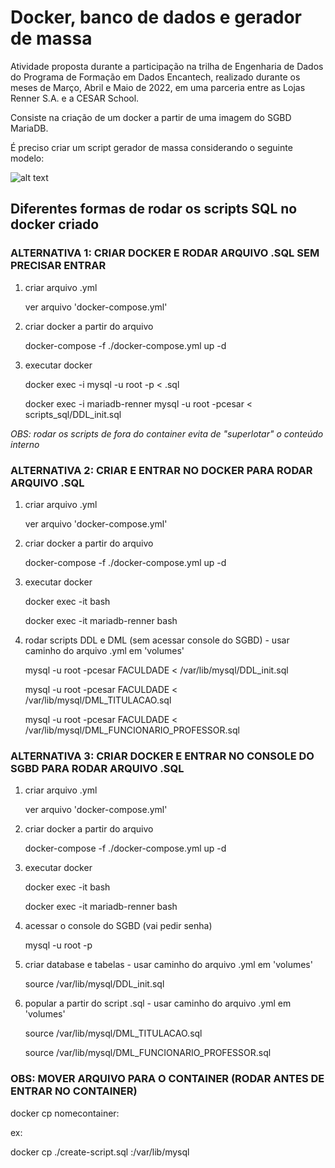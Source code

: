 # Docker, banco de dados e gerador de massa

Atividade proposta durante a participação na trilha de Engenharia de Dados do Programa de Formação em Dados Encantech, realizado durante os meses de Março, Abril e Maio de 2022, em uma parceria entre as Lojas Renner S.A. e a CESAR School. 

Consiste na criação de um docker a partir de uma imagem do SGBD MariaDB. 

É preciso criar um script gerador de massa considerando o seguinte modelo:

![alt text](https://github.com/peuvitor/docker-banco-de-dados-e-gerador-de-massa/blob/main/modelo-bd.png)


## Diferentes formas de rodar os scripts SQL no docker criado

### ALTERNATIVA 1: CRIAR DOCKER E RODAR ARQUIVO .SQL SEM PRECISAR ENTRAR

1. criar arquivo .yml

	ver arquivo 'docker-compose.yml'

2. criar docker a partir do arquivo

	docker-compose -f ./docker-compose.yml up -d

3. executar docker

	docker exec -i <NOME-DO-DOCKER> mysql -u root -p<SENHA> < <NOME-DO-ARQUIVO>.sql

	docker exec -i mariadb-renner mysql -u root -pcesar < scripts_sql/DDL_init.sql

*OBS: rodar os scripts de fora do container evita de "superlotar" o conteúdo interno*


### ALTERNATIVA 2: CRIAR E ENTRAR NO DOCKER PARA RODAR ARQUIVO .SQL

1. criar arquivo .yml

	ver arquivo 'docker-compose.yml'

2. criar docker a partir do arquivo

	docker-compose -f ./docker-compose.yml up -d

3. executar docker

	docker exec -it <NOME-DO-DOCKER> bash

	docker exec -it mariadb-renner bash

4. rodar scripts DDL e DML (sem acessar console do SGBD) - usar caminho do arquivo .yml em 'volumes'

	mysql -u root -pcesar FACULDADE < /var/lib/mysql/DDL_init.sql

	mysql -u root -pcesar FACULDADE < /var/lib/mysql/DML_TITULACAO.sql

	mysql -u root -pcesar FACULDADE < /var/lib/mysql/DML_FUNCIONARIO_PROFESSOR.sql


### ALTERNATIVA 3: CRIAR DOCKER E ENTRAR NO CONSOLE DO SGBD PARA RODAR ARQUIVO .SQL 

1. criar arquivo .yml

	ver arquivo 'docker-compose.yml'
	
2. criar docker a partir do arquivo

	docker-compose -f ./docker-compose.yml up -d

3. executar docker

	docker exec -it <NOME-DO-DOCKER> bash

	docker exec -it mariadb-renner bash

4. acessar o console do SGBD (vai pedir senha)

	mysql -u root -p

5. criar database e tabelas - usar caminho do arquivo .yml em 'volumes'

	source /var/lib/mysql/DDL_init.sql

6. popular a partir do script .sql - usar caminho do arquivo .yml em 'volumes'

	source /var/lib/mysql/DML_TITULACAO.sql

	source /var/lib/mysql/DML_FUNCIONARIO_PROFESSOR.sql


### OBS: MOVER ARQUIVO PARA O CONTAINER (RODAR ANTES DE ENTRAR NO CONTAINER)

docker cp <src> nomecontainer:<dst>

ex:
	
docker cp ./create-script.sql <NOME-DO-DOCKER>:/var/lib/mysql

